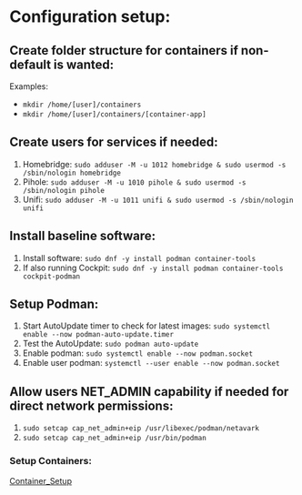 # Configuration setup:

## Create folder structure for containers if non-default is wanted:
Examples:
* `mkdir /home/[user]/containers`
* `mkdir /home/[user]/containers/[container-app]`

## Create users for services if needed:
1. Homebridge:  `sudo adduser -M -u 1012 homebridge & sudo usermod -s /sbin/nologin homebridge`
2. Pihole:  `sudo adduser -M -u 1010 pihole & sudo usermod -s /sbin/nologin pihole`
3. Unifi:  `sudo adduser -M -u 1011 unifi & sudo usermod -s /sbin/nologin unifi`
   
## Install baseline software:
1. Install software: `sudo dnf -y install podman container-tools`
2. If also running Cockpit: `sudo dnf -y install podman container-tools cockpit-podman`

   
## Setup Podman:
1. Start AutoUpdate timer to check for latest images:  `sudo systemctl enable --now podman-auto-update.timer`
2. Test the AutoUpdate:  `sudo podman auto-update`
3. Enable podman:  `sudo systemctl enable --now podman.socket`
4. Enable user podman:  `systemctl --user enable --now podman.socket`

## Allow users NET_ADMIN capability if needed for direct network permissions:
1. `sudo setcap cap_net_admin+eip /usr/libexec/podman/netavark`
2. `sudo setcap cap_net_admin+eip /usr/bin/podman`


### Setup Containers:
[Container_Setup](https://github.com/Duckmanjbr/Podman-setup-on-RHEL9-Rocky9/blob/main/Quadlet_Setup.md#podman-container-setup-on-rhel9rocky9-with-security-implications)
